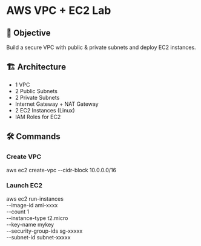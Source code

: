 # AWS VPC + EC2 Lab

## 🎯 Objective
Build a secure VPC with public & private subnets and deploy EC2 instances.

## 🏗 Architecture
- 1 VPC
- 2 Public Subnets
- 2 Private Subnets
- Internet Gateway + NAT Gateway
- 2 EC2 Instances (Linux)
- IAM Roles for EC2

## 🛠 Commands

### Create VPC
aws ec2 create-vpc --cidr-block 10.0.0.0/16

### Launch EC2
aws ec2 run-instances \
 --image-id ami-xxxx \
 --count 1 \
 --instance-type t2.micro \
 --key-name mykey \
 --security-group-ids sg-xxxxx \
 --subnet-id subnet-xxxxx

